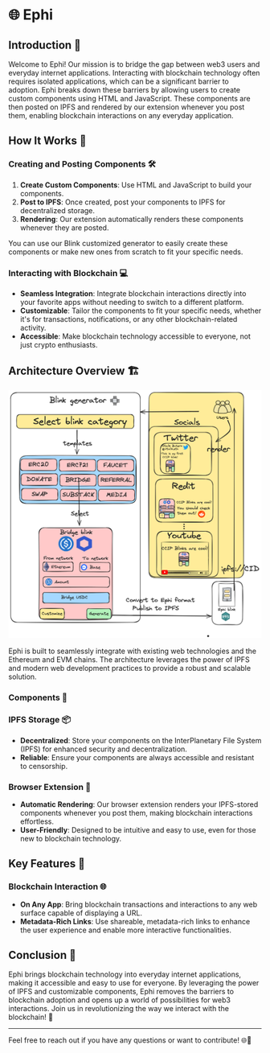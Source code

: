 # 🌐 Ephi

## Introduction 🚀

Welcome to Ephi! Our mission is to bridge the gap between web3 users and everyday internet applications. Interacting with blockchain technology often requires isolated applications, which can be a significant barrier to adoption. Ephi breaks down these barriers by allowing users to create custom components using HTML and JavaScript. These components are then posted on IPFS and rendered by our extension whenever you post them, enabling blockchain interactions on any everyday application.

## How It Works 🔧

### Creating and Posting Components 🛠️

1. **Create Custom Components**: Use HTML and JavaScript to build your components.
2. **Post to IPFS**: Once created, post your components to IPFS for decentralized storage.
3. **Rendering**: Our extension automatically renders these components whenever they are posted.

You can use our Blink customized generator to easily create these components or make new ones from scratch to fit your specific needs.

### Interacting with Blockchain 💻

- **Seamless Integration**: Integrate blockchain interactions directly into your favorite apps without needing to switch to a different platform.
- **Customizable**: Tailor the components to fit your specific needs, whether it's for transactions, notifications, or any other blockchain-related activity.
- **Accessible**: Make blockchain technology accessible to everyone, not just crypto enthusiasts.

## Architecture Overview 🏗️

![Architecture](./Architecture.png)

Ephi is built to seamlessly integrate with existing web technologies and the Ethereum and EVM chains. The architecture leverages the power of IPFS and modern web development practices to provide a robust and scalable solution.

### Components 🧩

### IPFS Storage 📦

- **Decentralized**: Store your components on the InterPlanetary File System (IPFS) for enhanced security and decentralization.
- **Reliable**: Ensure your components are always accessible and resistant to censorship.

### Browser Extension 🔗

- **Automatic Rendering**: Our browser extension renders your IPFS-stored components whenever you post them, making blockchain interactions effortless.
- **User-Friendly**: Designed to be intuitive and easy to use, even for those new to blockchain technology.

## Key Features 🌟
### Blockchain Interaction 🌐

- **On Any App**: Bring blockchain transactions and interactions to any web surface capable of displaying a URL.
- **Metadata-Rich Links**: Use shareable, metadata-rich links to enhance the user experience and enable more interactive functionalities.

## Conclusion 🌟

Ephi brings blockchain technology into everyday internet applications, making it accessible and easy to use for everyone. By leveraging the power of IPFS and customizable components, Ephi removes the barriers to blockchain adoption and opens up a world of possibilities for web3 interactions. Join us in revolutionizing the way we interact with the blockchain! 🚀

---

Feel free to reach out if you have any questions or want to contribute! 🌐💬
